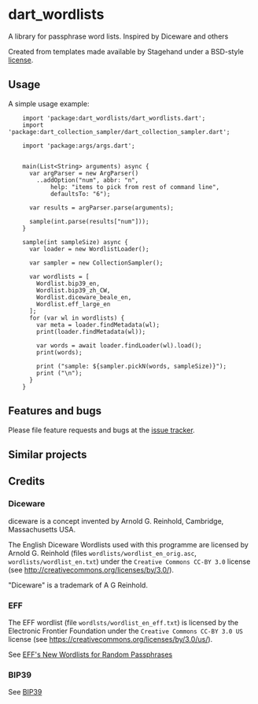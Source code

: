 # dart_wordlists

A library for passphrase word lists. Inspired by Diceware and others

Created from templates made available by Stagehand under a BSD-style
[license](https://github.com/dart-lang/stagehand/blob/master/LICENSE).

## Usage

A simple usage example:

```$dart
    import 'package:dart_wordlists/dart_wordlists.dart';
    import 'package:dart_collection_sampler/dart_collection_sampler.dart';
    
    import 'package:args/args.dart';
    
    
    main(List<String> arguments) async {
      var argParser = new ArgParser()
        ..addOption("num", abbr: "n",
            help: "items to pick from rest of command line",
            defaultsTo: "6");
    
      var results = argParser.parse(arguments);
    
      sample(int.parse(results["num"]));
    }
    
    sample(int sampleSize) async {
      var loader = new WordlistLoader();
    
      var sampler = new CollectionSampler();
    
      var wordlists = [
        Wordlist.bip39_en,
        Wordlist.bip39_zh_CW,
        Wordlist.diceware_beale_en,
        Wordlist.eff_large_en
      ];
      for (var wl in wordlists) {
        var meta = loader.findMetadata(wl);
        print(loader.findMetadata(wl));
    
        var words = await loader.findLoader(wl).load();
        print(words);
    
        print ("sample: ${sampler.pickN(words, sampleSize)}");
        print ("\n");
      }
    }
```



## Features and bugs

Please file feature requests and bugs at the [issue tracker][tracker].

[tracker]: https://github.com/stevesea/dart_wordlists/issues

## Similar projects

## Credits


### Diceware

diceware is a concept invented by Arnold G. Reinhold, Cambridge, Massachusetts
USA.

The English Diceware Wordlists used with this programme are licensed
by Arnold G. Reinhold (files ``wordlists/wordlist_en_orig.asc``,
``wordlists/wordlist_en.txt``) under the `Creative Commons CC-BY 3.0`
license (see http://creativecommons.org/licenses/by/3.0/).

"Diceware" is a trademark of A G Reinhold.

### EFF

The EFF wordlist (file ``wordlsts/wordlist_en_eff.txt``) is licensed
by the Electronic Frontier Foundation under the `Creative Commons
CC-BY 3.0 US` license (see
https://creativecommons.org/licenses/by/3.0/us/).

See [EFF's New Wordlists for Random Passphrases](https://www.eff.org/deeplinks/2016/07/new-wordlists-random-passphrases)


### BIP39

See [BIP39](https://github.com/bitcoin/bips/blob/master/bip-0039.mediawiki)